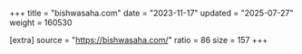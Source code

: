 +++
title = "bishwasaha.com"
date = "2023-11-17"
updated = "2025-07-27"
weight = 160530

[extra]
source = "https://bishwasaha.com/"
ratio = 86
size = 157
+++
